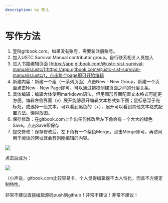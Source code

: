 ```yaml
---
description: by 霁儿
---
```


# 写作方法

1. 登陆gitbook.com。如果没有账号，需要新注册账号。
2. 加入USTC Survival Manual contributor group。自行联系相关人员加入
3. 进入书籍编辑页面 [https://app.gitbook.com/@ustc-sist-survival-manual/s/ustc/](https://app.gitbook.com/@ustc-sist-survival-manual/s/ustc/)，点击每个page即可开始编辑
4. 新建内容：新建一个组（一系列页面）点击New - New Group，新建一个页面点击New - New Page即可。可以通过拖拽创建页面之间的分层关系。
5. 具体编辑：编辑大体使用markdown语法，但用图形界面配置文本格式可能更方便。编辑左侧界面（v）展开能够展开编辑文本格式如下图；鼠标悬浮于光标处，或选择一段文本，可以看到黑色的（+），展开可以看到其他文本格式配置方法。懒得放图。
6. 保存修改：在gitbook.com上作出任何修改后左下角会有一个大大的绿色Save。点击Save即保存
7. 提交修改：保存修改后，左下角有一个紫色Merge。点击Merge即可，再访问用于阅读的网址就会有刚刚编辑的内容。

![](../.gitbook/assets/form1.1.png)

点击后成为：

![](../.gitbook/assets/form1.png)

（小声说，gitbook.com比较容易卡，个人觉得编辑器不太人性化，而且不方便定制特性。

非常不建议直接编辑源码push到github！非常不建议！非常不建议！

